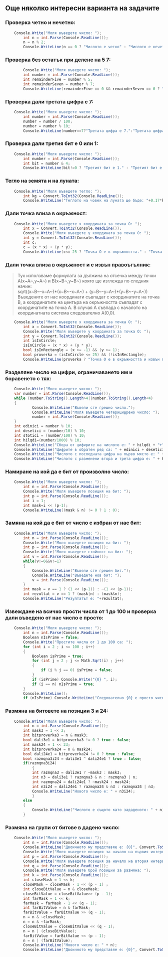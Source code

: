 ﻿## Още няколко интересни варианта на задачите
### Проверка четно и нечетно:
```C#
	Console.Write("Моля въведете число: ");
        int n = int.Parse(Console.ReadLine());
        n = n % 2;
        Console.WriteLine(n == 0 ? "Числото е четно" : "Числото е нечетно");
```
### Проверка без остатък при делене на 5  7:
```C#
        Console.Write("Моля въведете число: ");
        int number = int.Parse(Console.ReadLine());
        int remainderFive = number % 5;
        int remainderSeven = number % 7;
        Console.WriteLine(remainderFive == 0 && remainderSeven == 0 ? "Числото се дели без остатък" : "Числото НЕ се дели без остатък");
```
### Проверка дали третата цифра е 7:
```C#
	Console.Write("Моля въведете число: ");
        int number = int.Parse(Console.ReadLine());
        number = number / 100;
        number = number % 10;
        Console.WriteLine(number==7?"Третата цифра е 7.":"Третата цифра НЕ е 7.");
```
### Проверка дали третия бит е 0 или 1:
```C#
	Console.Write("Моля въведете число: ");
        int number = int.Parse(Console.ReadLine());
        int bit = number & 4;
        Console.WriteLine(bit!=0 ? "Третият бит е 1." : "Третият бит е 0.");
```
### Тегло на земята и на луната:
```C#
	Console.Write("Моля въведете тегло: ");
        int kg = Convert.ToInt32(Console.ReadLine());
        Console.WriteLine("Теглото на човек на луната ще бъде: "+0.17*kg);
```
### Дали точка влиза в окръжност:
```C#
	Console.Write("Моля въведете х координата за точка О: ");
        int x = Convert.ToInt32(Console.ReadLine());
        Console.Write("Моля въведете y координата за точка О: ");
        int y = Convert.ToInt32(Console.ReadLine());
        int c;
        c = (x * x) + (y * y);
        Console.WriteLine(c<= 25 ? "Точка О е в окръжността." : "Точка О е вън от окръжността.");
```
### Дали точка влиза в окръжност и е извън правоъгълник:
>Тук използваме формулата за дължина на отсечка между точки А(x~A~,y~A~) и В(x~B~,y~B~) която ще изглежда по следния начин:  
 sqrt((x~B~-x~A~)\*(x~B~-x~A~) + (y~B~-y~A~)\*(y~B~-y~A~))  
Въведените от нас координати съвпадат с координатите на точка В, а координатите на центъра на окръжността съвпадат с координатите на точка А. В случая А съвпада с началото на координатната система следователно А(0,0).
```C#
	Console.Write("Моля въведете х координата за точка О: ");
        int x = Convert.ToInt32(Console.ReadLine());
        Console.Write("Моля въведете y координата за точка О: ");
        int y = Convert.ToInt32(Console.ReadLine());
        int isInCircle;
        isInCircle = (x * x) + (y * y);
        bool isInRectangle = (x >= -1) && (y >= 1);
        bool proverka = (isInCircle <= 25) && (!isInRectangle);
        Console.WriteLine(proverka ? "Точка О е в окръжността и извън правоъгълника." : "Точка О не отговаря на условията.");
```
### Разделяне число на цифри, ограничаването им и боравенето с тях:
```C#
	Console.Write("Моля въведете число: ");
	var number = int.Parse(Console.ReadLine());
	while (number.ToString().Length>4||number.ToString().Length<4)
	{
            Console.WriteLine("Въвели сте грешно число.");
            Console.WriteLine("Моля въведете четерицифрено число: ");
            number = int.Parse(Console.ReadLine());
	}
	int edinici = number % 10;
	int desetici = (number/10) % 10;
	int stotici = (number/100) % 10;
	int hilqdi=(number/1000) % 10;
	Console.WriteLine("Сбора от цифирите на числото е: " + hilqdi + "+" + stotici + "+" + desetici + "+" +edinici + "=" + ( hilqdi+ stotici+ desetici+ edinici));
	Console.WriteLine("Цифрите в обратен ред са: " + edinici + desetici + stotici + hilqdi);
	Console.WriteLine("Числото с последната цифра на първо място е: " + edinici + hilqdi + stotici + desetici);
	Console.WriteLine("Числото с разменени втора и трета цифра е: " + hilqdi + desetici + stotici + edinici);
```
### Намиране на кой да е бит от произволно число:
```C#
	Console.Write("Моля въведете число: ");
        int n = int.Parse(Console.ReadLine());
        Console.Write("Моля въведете позиция на бит: ");
        int p = int.Parse(Console.ReadLine());
        int i = 1;
        int mask=i << (p-1);
        Console.WriteLine((mask & n) != 0 ? 1 : 0);
```
### Замяна на кой да е бит от число с избран от нас бит:
```C#
	Console.Write("Моля въведете число: ");
        int n = int.Parse(Console.ReadLine());
        Console.Write("Моля въведете позиция на бит: ");
        int p = int.Parse(Console.ReadLine());
        Console.Write("Моля въведете стойност на бит: ");
        int v = int.Parse(Console.ReadLine());
        while(v!=0&&v!=1)
        {
            Console.WriteLine("Въвели сте грешен бит.");
            Console.WriteLine("Въведете нов бит: ");
            v = int.Parse(Console.ReadLine());
        }
        int mask = v == 1 ? (1 << (p-1)) : ~(1 << (p-1));
        int rezultat = v == 1 ? (mask|n) : (mask&n);
        Console.WriteLine("Резултатът е: "+rezultat);
```
### Извеждане на всичко прости числа от 1 до 100 и проверка дали въведено от нас число е просто:
```C#
	Console.Write("Моля въведете число: ");
        int n = int.Parse(Console.ReadLine());
        Boolean nIsPrime = false;
        Console.Write("Простите числа от 1 до 100 са: ");
        for (int i = 2 ; i <= 100 ; i++)  
        {
            Boolean isPrime = true;
            for (int j = 2 ; j <= Math.Sqrt(i) ; j++)
            {
                if (i % j == 0) isPrime = false;
            }
            if (isPrime) Console.Write("{0} ", i);
            if (i == n) nIsPrime = true;
        }
        Console.WriteLine();
        if (nIsPrime) Console.WriteLine("Следователно {0} е просто число.", n);
```
### Размяна на битовете на позиции 3 и 24:
```C#
	Console.Write("Моля въведете число: ");
        int n = int.Parse(Console.ReadLine());
        int mask3 = 1 << 2;
        int bitproverka3 = n & mask3;
        bool dali3e1 = bitproverka3 != 0 ? true : false;
        int mask24 = 1 << 23;
        int bitproverka24 = n & mask24;
        bool dali24e1 = bitproverka24 != 0 ? true : false;
        bool razmqna3i24 = dali3e1 ^ dali24e1 ? true : false;
        if(razmqna3i24)
            {
            int razmqna3 = dali3e1 ? ~mask3 : mask3;
            int n3 = dali3e1 ? razmqna3 & n : razmqna3 | n;
            int razmqna24 = dali24e1 ? ~mask24 : mask24;
            int n3i24 = dali24e1 ? razmqna24 & n3 : razmqna24 | n3;
            Console.WriteLine("Новото число е: " + n3i24);
            }
        else
        {
            Console.WriteLine("Числото е същото като зададеното: " + n);
        }
```
### Размяна на групи от битове в дадено число:
```C#
	Console.Write("Моля въведете число: ");
        int n = int.Parse(Console.ReadLine());
        Console.WriteLine("Двоичното му представяе е: {0}", Convert.ToString(n, 2));
        Console.Write("Моля въведете позиция за начало на първия интервал: ");
        int p = int.Parse(Console.ReadLine());
        Console.Write("Моля въведете позиция за начало на втория интервал: ");
        int q = int.Parse(Console.ReadLine());
        Console.Write("Моля въведете брой позиции за размяна: ");
        int k = int.Parse(Console.ReadLine());
        int closeMask = 1 << k;
        closeMask = closeMask - 1 << (p - 1) ;
        int closeBitValue = n & closeMask;
        closeBitValue = closeBitValue>> (p - 1);
        int farMask = 1 << k;
        farMask = farMask - 1 << (q - 1);
        int farBitValue = n & farMask;
        farBitValue = farBitValue >> (q - 1);
        n = n & ~closeMask;
        n = n & ~farMask;
        closeBitValue = closeBitValue << (q - 1);
        n = n | (closeBitValue);
        farBitValue = farBitValue << (p - 1);
        n = n | (farBitValue);
        Console.WriteLine("Новото число е: " + n);
        Console.WriteLine("Двоичното му представяе е: {0}", Convert.ToString(n, 2));
```
